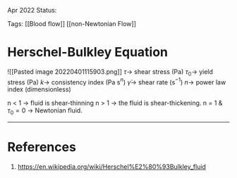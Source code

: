 Apr 2022
Status: 

Tags: [[Blood flow]] [[non-Newtonian Flow]]

# Herschel-Bulkley Equation
![[Pasted image 20220401115903.png]]
$\tau \rightarrow$ shear stress (Pa)
$\tau_0\rightarrow$ yield stress (Pa)
$k\rightarrow$ consistency index (Pa s$^n$)
$\dot \gamma\rightarrow$ shear rate (s$^{-1}$)
$n\rightarrow$ power law index (dimensionless)

n < 1 $\rightarrow$ fluid is shear-thinning
n > 1 $\rightarrow$ the fluid is shear-thickening.
n = 1 & $\tau_{0}=0$ $\rightarrow$ Newtonian fluid. 

---
# References
1. https://en.wikipedia.org/wiki/Herschel%E2%80%93Bulkley_fluid